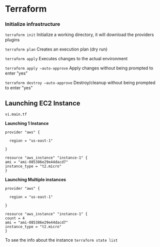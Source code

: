 # Terraform

### Initialize infrastructure 

`terraform init` Initialize a working directory, it will download the providers plugins

`terraform plan` Creates an execution plan (dry run)

`terraform apply` Executes changes to the actual environment

`terraform apply –auto-approve` Apply changes without being prompted to enter ”yes”

`terraform destroy –auto-approve` Destroy/cleanup without being prompted to enter ”yes”

## Launching EC2 Instance

`vi.main.tf`

**Launching 1 Instance**
```
provider "aws" {

  region = "us-east-1"

}

resource "aws_instance" "instance-1" {
ami = "ami-085386e29e44dacd7"
instance_type = "t2.micro"
}
```
**Launching Multiple instances**
```
provider "aws" {

  region = "us-east-1"

}

resource "aws_instance" "instance-1" {
count = 4
ami = "ami-085386e29e44dacd7"
instance_type = "t2.micro"
}
```

To see the info about the instance `terraform state list`
